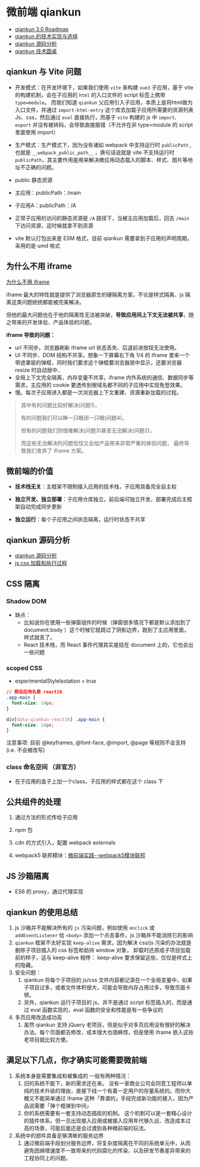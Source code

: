 # 微前端 qiankun

- [qiankun 3.0 Roadmap](https://github.com/umijs/qiankun/discussions/1378)
- [qiankun 的技术实现与选择](https://juejin.cn/post/6846687602439897101#heading-12)
- [qiankun 源码分析](https://juejin.cn/post/6844904115999342600)
- [qiankun 技术圆桌](https://www.yuque.com/kuitos/gky7yw)


## qiankun 与 Vite 问题
- 开发模式：在开发环境下，如果我们使用 `vite` 来构建 `vue3` 子应用，基于 vite 的构建机制，会在子应用的 `html` 的入口文件的 script 标签上携带 `type=module`。
  而我们知道 `qiankun` 父应用引入子应用，本质上是将html做为入口文件，并通过 `import-html-entry` 这个库去加载子应用所需要的资源列表Js、css，然后通过 `eval` 直接执行，而基于 `vite` 构建的 js 中 `import、export` 并没有被转码，会导致直接报错（不允许在非 type=module 的 script 里面使用 import）

- 生产模式：生产模式下，因为没有诸如 webpack 中支持运行时 `publicPath` ,也就是 `__webpack_public_path__` ，换句话说就是 vite 不支持运行时 `publicPath`，其主要作用是用来解决微应用动态载入的脚本、样式、图片等地址不正确的问题。

-  public 静态资源
- 主应用：publicPath：/main
- 子应用A：publicPath：/A
- 正常子应用的访问的静态资源是 `/A` 路径下，当被主应用加载后，回去 `/main` 下访问资源，这时候就拿不到资源

- vite 默认打包出来是 ESM 格式，目前 qiankun 需要拿到子应用的声明周期，采用的是 umd 格式

## 为什么不用 iframe

[为什么不用 iframe](https://www.yuque.com/kuitos/gky7yw/gesexv)

iframe 最大的特性就是提供了浏览器原生的硬隔离方案，不论是样式隔离、js 隔离这类问题统统都能被完美解决。

但他的最大问题也在于他的隔离性无法被突破，**导致应用间上下文无法被共享**，随之带来的开发体验、产品体验的问题。

**iframe 导致的问题：**

- url 不同步。浏览器刷新 iframe url 状态丢失、后退前进按钮无法使用。
- UI 不同步、DOM 结构不共享。想象一下屏幕右下角 1/4 的 iframe 里来一个带遮罩层的弹框，同时我们要求这个弹框要浏览器居中显示，还要浏览器 resize 时自动居中..
- 全局上下文完全隔离，内存变量不共享。iframe 内外系统的通信、数据同步等需求，主应用的 cookie 要透传到根域名都不同的子应用中实现免登效果。
- 慢。每次子应用进入都是一次浏览器上下文重建、资源重新加载的过程。

> 其中有的问题比较好解决(问题1)，
>
> 有的问题我们可以睁一只眼闭一只眼(问题4)，
>
>但有的问题我们则很难解决(问题3)甚至无法解决(问题2)，
>
>而这些无法解决的问题恰恰又会给产品带来非常严重的体验问题， 最终导致我们舍弃了 iframe 方案。

## 微前端的价值

- **技术栈无关**：主框架不限制接入应用的技术栈，子应用具备完全自主权

- **独立开发、独立部署**：子应用仓库独立，前后端可独立开发，部署完成后主框架自动完成同步更新

- **独立运行**：每个子应用之间状态隔离，运行时状态不共享

## qiankun 源码分析

- [qiankun 源码分析](https://juejin.cn/post/6844904115999342600)
- [js css 加载和执行过程](https://segmentfault.com/a/1190000037747701)

## CSS 隔离

### Shadow DOM
- 缺点：
    - 比如说你在使用一些弹窗组件的时候（弹窗很多情况下都是默认添加到了 document.body ）这个时候它就跳过了阴影边界，跑到了主应用里面，样式就丢了。
    - React 技术栈，而 React 事件代理其实是挂在 document 上的，它也会出一些问题

### scoped CSS
- experimentalStyleIsolation = true

```css
// 假设应用名是 react16
.app-main {
  font-size: 14px;
}

div[data-qiankun-react16] .app-main {
  font-size: 14px;
}
```

注意事项: 目前 @keyframes, @font-face, @import, @page 等规则不会支持 (i.e. 不会被改写)

### class 命名空间 （非官方）

- 在子应用的盒子上加一个class，子应用的样式都在这个 class 下


## 公共组件的处理

1. 通过方法的形式传给子应用

2. npm 包

3. cdn 的方式引入，配置 webpack externals

4. webpack5 联邦模块：[微前端实践--webpack5模块联邦](https://juejin.cn/post/6963326546606030856)




## JS 沙箱隔离

- ES6 的 proxy，通过代理实现

## qiankun 的使用总结

1. js 沙箱并不能解决所有的 `js` 污染问题，例如使用 `onclick` 或 `addEventListener` 给 `<body>` 添加一个点击事件，js 沙箱并不能消除它的影响
2. `qiankun` 框架不太好实现 `keep-alive` 需求，因为解决 css/js 污染的办法就是删除子项目插入的 css 标签和劫持 window 对象， 卸载时还原成子项目加载前的样子，这与 keep-alive 相悖： keep-alive 要求保留这些，仅仅是样式上的隐藏。
3. 安全问题：
    1. qiankun 将每个子项目的 js/css 文件内容都记录在一个全局变量中，如果子项目过多，或者文件体积很大，可能会导致内存占用过多，导致页面卡顿。
    2. 另外，qiankun 运行子项目的 js，并不是通过 script 标签插入的，而是通过 eval 函数实现的，eval 函数的安全和性能是有一些争议的
4. 多页应用改造成功高
    1. 虽然 qiankun 支持 jQuery 老项目，但是似乎对多页应用没有很好的解决办法。每个页面都去修改，成本很大也很麻烦，但是使用 iframe 嵌入这些老项目就比较方便。


## 满足以下几点，你才确实可能需要微前端

1. 系统本身是需要集成和被集成的 一般有两种情况：
    1. 旧的系统不能下，新的需求还在来。
       没有一家商业公司会同意工程师以单纯的技术升级的理由，直接下线一个有着一定用户的存量系统的。而你大概又不能简单通过 iframe 这种「靠谱的」手段完成新功能的接入，因为产品说需要「弹个框弹到中间」
    2. 你的系统需要有一套支持动态插拔的机制。
       这个机制可以是一套精心设计的插件体系，但一旦出现接入应用或被接入应用年代够久远、改造成本过高的场景，可能后面还是会过渡到各种微前端的玩法。
2. 系统中的部件具备足够清晰的服务边界
    1. 通过微前端手段划分服务边界，将复杂度隔离在不同的系统单元中，从而避免因熵增速度不一致带来的代码腐化的传染，以及研发节奏差异带来的工程协同上的问题。 
